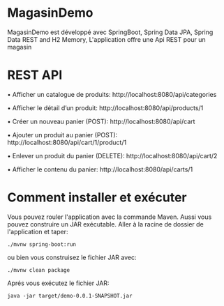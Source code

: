 # MagasinDemo
MagasinDemo est développé avec SpringBoot, Spring Data JPA, Spring Data REST and H2 Memory,
L'application offre une Api REST pour un magasin

# REST API
• Afficher un catalogue de produits: http://localhost:8080/api/categories

• Afficher le détail d’un produit: http://localhost:8080/api/products/1

• Créer un nouveau panier (POST): http://localhost:8080/api/cart

• Ajouter un produit au panier (POST): http://localhost:8080/api/cart/1/product/1

• Enlever un produit du panier (DELETE): http://localhost:8080/api/cart/2

• Afficher le contenu du panier: http://localhost:8080/api/carts/1

# Comment installer et exécuter
Vous pouvez rouler l'application avec la commande Maven. Aussi vous pouvez construire un JAR exécutable.
Aller à la racine de dossier de l'application et taper:

`./mvnw spring-boot:run`

ou bien vous construisez le fichier JAR avec:

`./mvnw clean package`

Aprés vous exécutez le fichier JAR:

`java -jar target/demo-0.0.1-SNAPSHOT.jar`
